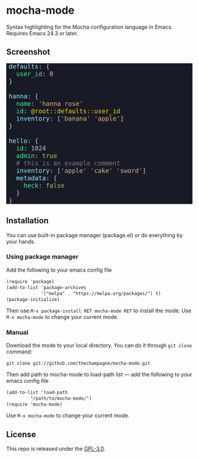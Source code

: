 # mocha-mode

Syntax highlighting for the Mocha configuration language in Emacs. Requires Emacs 24.3 or later.

## Screenshot

<img src="https://raw.githubusercontent.com/thechampagne/mocha-mode/main/.github/assets/screenshot.png" width="500"/>

## Installation

You can use built-in package manager (package.el) or do everything by your hands.

### Using package manager

Add the following to your emacs config file

```elisp
(require 'package)
(add-to-list 'package-archives
             '("melpa" . "https://melpa.org/packages/") t)
(package-initialize)
```

Then use `M-x package-install RET mocha-mode RET` to install the mode.
Use `M-x mocha-mode` to change your current mode.

### Manual

Download the mode to your local directory. You can do it through `git clone` command:

```
git clone git://github.com/thechampagne/mocha-mode.git
```

Then add path to mocha-mode to load-path list — add the following to your emacs config file

```elisp
(add-to-list 'load-path
	     "/path/to/mocha-mode/")
(require 'mocha-mode)
```

Use `M-x mocha-mode` to change your current mode.

## License

This repo is released under the [GPL-3.0](https://github.com/thechampagne/mocha-mode/blob/main/LICENSE).
